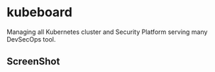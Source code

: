 # kubeboard
Managing all Kubernetes cluster and Security Platform serving many DevSecOps tool.

ScreenShot
----------


